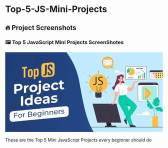 # Top-5-JS-Mini-Projects
## 🔥 Project Screenshots

### 🖼️ Top 5 JavaScript Mini Projects ScreenShotes
![Screenshot 1](./assets/Top-5-JavaScript-Project-Ideas-For-Beginners-2023-930x470.png)

These are the Top 5 Mini JavaScript Projects every beginner should do 
